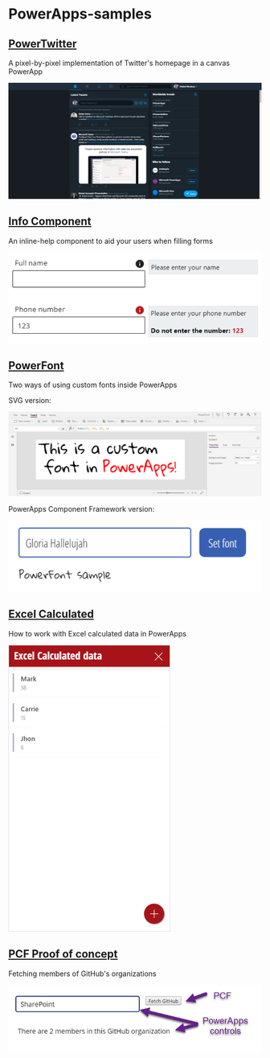 # PowerApps-samples


## [PowerTwitter](https://github.com/Eickhel/PowerApps-samples/tree/master/PowerTwitter)
A pixel-by-pixel implementation of Twitter's homepage in a canvas PowerApp

![PowerTwitter](https://github.com/Eickhel/PowerApps-samples/raw/master/PowerTwitter/images/PowerTwitterCDS.png)

## [Info Component](https://github.com/Eickhel/PowerApps-samples/tree/master/InfoComponent)
An inline-help component to aid your users when filling forms

![InfoComponent](https://github.com/Eickhel/PowerApps-samples/raw/master/InfoComponent/images/InfoComponent.png)

## [PowerFont](https://github.com/Eickhel/PowerApps-samples/tree/master/PowerFont)
Two ways of using custom fonts inside PowerApps

SVG version:

![PowerFont](https://github.com/Eickhel/PowerApps-samples/raw/master/PowerFont/Canvas/images/PowerFont.png)

PowerApps Component Framework version:

![PowerFontPCF](https://github.com/Eickhel/PowerApps-samples/raw/master/PowerFont/PCF/images/PowerFontPCF.gif)

## [Excel Calculated](https://github.com/Eickhel/PowerApps-samples/tree/master/ExcelCalculated)
How to work with Excel calculated data in PowerApps

![ExcelCalculated](https://github.com/Eickhel/PowerApps-samples/raw/master/ExcelCalculated/images/ExcelCalculated.png)

## [PCF Proof of concept](https://github.com/Eickhel/PowerApps-samples/tree/master/PCF%20POC)
Fetching members of GitHub's organizations

![PCFPOC](https://github.com/Eickhel/PowerApps-samples/raw/master/PCF%20POC/images/GitHubPCF.png)

